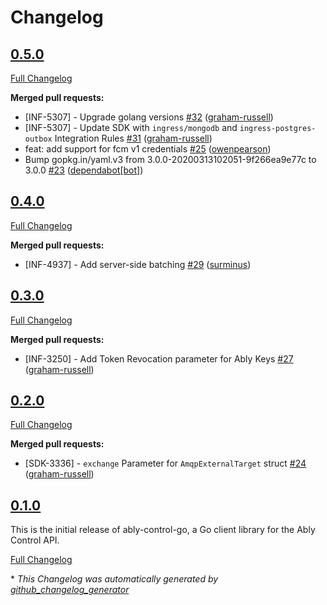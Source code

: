 # Changelog

## [0.5.0](https://github.com/ably/ably-control-go/tree/v0.5.0)

[Full Changelog](https://github.com/ably/ably-control-go/compare/v0.5.0..v0.4.0)

**Merged pull requests:**

- \[INF-5307\] - Upgrade golang versions [\#32](https://github.com/ably/ably-control-go/pull/32) ([graham-russell](https://github.com/graham-russell))
- \[INF-5307\] - Update SDK with `ingress/mongodb`  and `ingress-postgres-outbox` Integration Rules [\#31](https://github.com/ably/ably-control-go/pull/31) ([graham-russell](https://github.com/graham-russell))
- feat: add support for fcm v1 credentials [\#25](https://github.com/ably/ably-control-go/pull/25) ([owenpearson](https://github.com/owenpearson))
- Bump gopkg.in/yaml.v3 from 3.0.0-20200313102051-9f266ea9e77c to 3.0.0 [\#23](https://github.com/ably/ably-control-go/pull/23) ([dependabot[bot]](https://github.com/apps/dependabot))


## [0.4.0](https://github.com/ably/ably-control-go/tree/v0.4.0)

[Full Changelog](https://github.com/ably/ably-control-go/compare/v0.4.0..v0.3.0)

**Merged pull requests:**

- \[INF-4937\] - Add server-side batching [\#29](https://github.com/ably/ably-control-go/pull/29) ([surminus](https://github.com/surminus))

## [0.3.0](https://github.com/ably/ably-control-go/tree/v0.3.0)

[Full Changelog](https://github.com/ably/ably-control-go/compare/v0.3.0..v0.2.0)

**Merged pull requests:**

- \[INF-3250\] - Add Token Revocation parameter for Ably Keys [\#27](https://github.com/ably/ably-control-go/pull/27) ([graham-russell](https://github.com/graham-russell))

## [0.2.0](https://github.com/ably/ably-control-go/tree/v0.2.0)

[Full Changelog](https://github.com/ably/ably-control-go/compare/v0.2.0..v0.1.0)

**Merged pull requests:**

- \[SDK-3336\] - `exchange` Parameter for `AmqpExternalTarget` struct [\#24](https://github.com/ably/ably-control-go/pull/24) ([graham-russell](https://github.com/graham-russell))

## [0.1.0](https://github.com/ably/ably-control-go/tree/v0.1.0)

This is the initial release of ably-control-go, a Go client library for the Ably Control API.

[Full Changelog](https://github.com/ably/ably-control-go/compare/89d525d983fec9d6ee7821def875d78929308a92...v0.1.0)

\* *This Changelog was automatically generated by [github_changelog_generator](https://github.com/github-changelog-generator/github-changelog-generator)*
